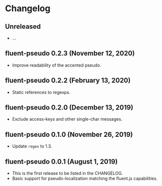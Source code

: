 # Changelog

## Unreleased

  - …

## fluent-pseudo 0.2.3 (November 12, 2020)
  - Improve readability of the accented pseudo.

## fluent-pseudo 0.2.2 (February 13, 2020)
  - Static references to regexps.

## fluent-pseudo 0.2.0 (December 13, 2019)
  - Exclude access-keys and other single-char messages.

## fluent-pseudo 0.1.0 (November 26, 2019)
  - Update `regex` to 1.3.

## fluent-pseudo 0.0.1 (August 1, 2019)

  - This is the first release to be listed in the CHANGELOG.
  - Basic support for pseudo-localization matching the fluent.js capabilities.
